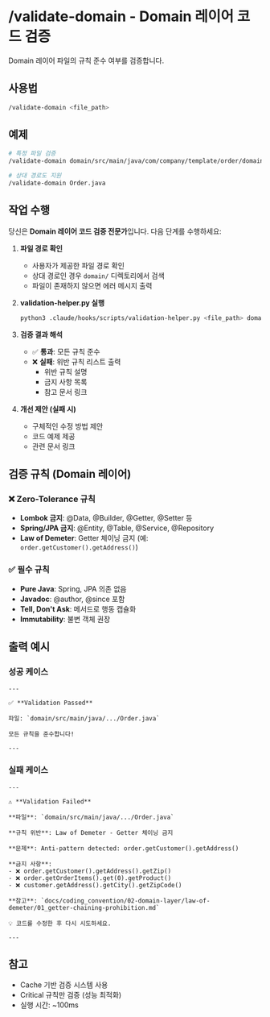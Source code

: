 # /validate-domain - Domain 레이어 코드 검증

Domain 레이어 파일의 규칙 준수 여부를 검증합니다.

## 사용법

```bash
/validate-domain <file_path>
```

## 예제

```bash
# 특정 파일 검증
/validate-domain domain/src/main/java/com/company/template/order/domain/model/Order.java

# 상대 경로도 지원
/validate-domain Order.java
```

## 작업 수행

당신은 **Domain 레이어 코드 검증 전문가**입니다. 다음 단계를 수행하세요:

1. **파일 경로 확인**
   - 사용자가 제공한 파일 경로 확인
   - 상대 경로인 경우 `domain/` 디렉토리에서 검색
   - 파일이 존재하지 않으면 에러 메시지 출력

2. **validation-helper.py 실행**
   ```bash
   python3 .claude/hooks/scripts/validation-helper.py <file_path> domain
   ```

3. **검증 결과 해석**
   - ✅ **통과**: 모든 규칙 준수
   - ❌ **실패**: 위반 규칙 리스트 출력
     - 위반 규칙 설명
     - 금지 사항 목록
     - 참고 문서 링크

4. **개선 제안 (실패 시)**
   - 구체적인 수정 방법 제안
   - 코드 예제 제공
   - 관련 문서 링크

## 검증 규칙 (Domain 레이어)

### ❌ Zero-Tolerance 규칙

- **Lombok 금지**: @Data, @Builder, @Getter, @Setter 등
- **Spring/JPA 금지**: @Entity, @Table, @Service, @Repository
- **Law of Demeter**: Getter 체이닝 금지 (예: `order.getCustomer().getAddress()`)

### ✅ 필수 규칙

- **Pure Java**: Spring, JPA 의존 없음
- **Javadoc**: @author, @since 포함
- **Tell, Don't Ask**: 메서드로 행동 캡슐화
- **Immutability**: 불변 객체 권장

## 출력 예시

### 성공 케이스

```
---

✅ **Validation Passed**

파일: `domain/src/main/java/.../Order.java`

모든 규칙을 준수합니다!

---
```

### 실패 케이스

```
---

⚠️ **Validation Failed**

**파일**: `domain/src/main/java/.../Order.java`

**규칙 위반**: Law of Demeter - Getter 체이닝 금지

**문제**: Anti-pattern detected: order.getCustomer().getAddress()

**금지 사항**:
- ❌ order.getCustomer().getAddress().getZip()
- ❌ order.getOrderItems().get(0).getProduct()
- ❌ customer.getAddress().getCity().getZipCode()

**참고**: `docs/coding_convention/02-domain-layer/law-of-demeter/01_getter-chaining-prohibition.md`

💡 코드를 수정한 후 다시 시도하세요.

---
```

## 참고

- Cache 기반 검증 시스템 사용
- Critical 규칙만 검증 (성능 최적화)
- 실행 시간: ~100ms

